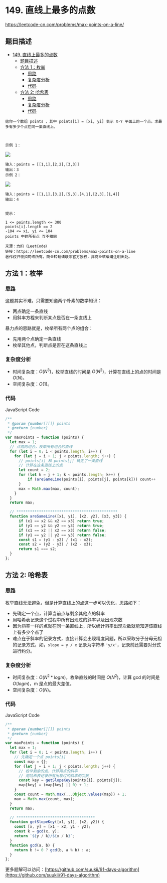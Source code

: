# 149. 直线上最多的点数

https://leetcode-cn.com/problems/max-points-on-a-line/

## 题目描述
- [149. 直线上最多的点数](#149-直线上最多的点数)
  - [题目描述](#题目描述)
  - [方法 1：枚举](#方法-1枚举)
    - [思路](#思路)
    - [复杂度分析](#复杂度分析)
    - [代码](#代码)
  - [方法 2: 哈希表](#方法-2-哈希表)
    - [思路](#思路-1)
    - [复杂度分析](#复杂度分析-1)
    - [代码](#代码-1)
```
给你一个数组 points ，其中 points[i] = [xi, yi] 表示 X-Y 平面上的一个点。求最多有多少个点在同一条直线上。

 

示例 1：
```

![](https://assets.leetcode.com/uploads/2021/02/25/plane1.jpg)

```
输入：points = [[1,1],[2,2],[3,3]]
输出：3
示例 2：
```

![](https://assets.leetcode.com/uploads/2021/02/25/plane2.jpg)

```
输入：points = [[1,1],[3,2],[5,3],[4,1],[2,3],[1,4]]
输出：4
 

提示：

1 <= points.length <= 300
points[i].length == 2
-104 <= xi, yi <= 104
points 中的所有点 互不相同

来源：力扣（LeetCode）
链接：https://leetcode-cn.com/problems/max-points-on-a-line
著作权归领扣网络所有。商业转载请联系官方授权，非商业转载请注明出处。
```

## 方法 1：枚举

### 思路

这题其实不难，只需要知道两个朴素的数学知识：

- 两点确定一条直线
- 用斜率方程来判断某点是否在一条直线上

暴力点的思路就是，枚举所有两个点的组合：

- 先用两个点确定一条直线
- 枚举其他点，判断点是否在这条直线上

### 复杂度分析

- 时间复杂度：$O(N^3)$，枚举直线的时间是 $O(N^2)$，计算在直线上的点的时间是 $O(N)$。
- 空间复杂度：$O(1)$。

### 代码

JavaScript Code

```js
/**
 * @param {number[][]} points
 * @return {number}
 */
var maxPoints = function (points) {
  let max = 1;
  // 点两两组合，枚举所有组合的直线
  for (let i = 0; i < points.length; i++) {
    for (let j = i + 1; j < points.length; j++) {
      // points[i] 和 points[j] 确定了一条直线
      // 计算在这条直线上的点
      let count = 2;
      for (let k = j + 1; k < points.length; k++) {
          if (areSameLine(points[i], points[j], points[k])) count++
      }
      max = Math.max(max, count);
    }
  }
  return max;

  // *********************************************
  function areSameLine([x1, y1], [x2, y2], [x3, y3]) {
      if (x1 == x2 && x2 == x3) return true;
      if (y1 == y2 && y2 == y3) return true;
      if (x1 == x2 || x2 == x3) return false;
      if (y1 == y2 || y2 == y3) return false;
      const s1 = (y1 - y2) / (x1 - x2);
      const s2 = (y2 - y3) / (x2 - x3);
      return s1 === s2;
  }
};
```

## 方法 2: 哈希表

### 思路

枚举直线无法避免，但是计算直线上的点这一步可以优化，思路如下：

- 先确定一个点，计算当前点与剩余其他点的斜率
- 用哈希表记录这个过程中所有出现过的斜率以及出现次数
- 因为斜率一样的点就在同一条直线上，所以统计斜率出现次数就能知道该直线上有多少个点了
- 难点在于斜率的记录方式，直接计算会出现精度问题，所以采取分子分母元祖的记录方式，如，`slope = y / x` 记录为字符串 `'y/x'`，记录前还需要对分式进行约分。

### 复杂度分析

- 时间复杂度：$O(N^2*logm)$，枚举直线的时间是 $O(N^2)$，计算 gcd 的时间是 $O(logm)$，m 是点的最大差值。
- 空间复杂度：$O(N)$。

### 代码

JavaScript Code

```js
/**
 * @param {number[][]} points
 * @return {number}
 */
var maxPoints = function (points) {
  let max = 1;
  for (let i = 0; i < points.length; i++) {
    // 先确定一个点 points[i]
    const map = {};
    for (let j = i + 1; j < points.length; j++) {
      // 枚举剩余的点，计算两点的斜率
      // 用哈希表记录所有出现过的斜率的次数
      const key = getSlopeKey(points[i], points[j]);
      map[key] = (map[key] || 0) + 1;
    }
    const count = Math.max(...Object.values(map)) + 1;
    max = Math.max(count, max);
  }
  return max;

  // ***********************************
  function getSlopeKey([x1, y1], [x2, y2]) {
    const [x, y] = [x1 - x2, y1 - y2];
    const k = gcd(x, y);
    return `${y / k}/${x / k}`;
  }
  function gcd(a, b) {
    return b != 0 ? gcd(b, a % b) : a;
  }
};
```

更多题解可以访问：[https://github.com/suukii/91-days-algorithm](https://github.com/suukii/91-days-algorithm)
